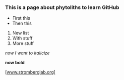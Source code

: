 ### This is a page about phytoliths to learn GitHub

* First this
* Then this

1. New list
2. With stuff
3. More stuff

*now I want to italicize*

**now bold**

[www.stromberglab.org]
